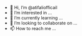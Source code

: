 - 👋 Hi, I’m @atifaliofficail
- 👀 I’m interested in ...
- 🌱 I’m currently learning ...
- 💞️ I’m looking to collaborate on ...
- 📫 How to reach me ...

<!---
atifaliofficail/atifaliofficail is a ✨ special ✨ repository because its `README.md` (this file) appears on your GitHub profile.
You can click the Preview link to take a look at your changes.
--->
